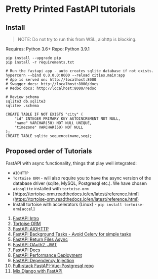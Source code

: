 # Pretty Printed FastAPI tutorials

## Install

> NOTE: Do not try to run this from WSL, aiohttp is blocking.

Requires: Python 3.6+
Repo: Python 3.9.1

```Shell
pip install --upgrade pip
pip install -r requirements.txt

# Run the fastapi app - auto creates sqlite database if not exists.
hypercorn --bind 0.0.0.0:8000 --reload cities.main:app
# App is served on: http://localhost:8000
# Swagger docs: http://localhost:8000/docs
# Redoc docs: http://localhost:8000/redoc

# Review schema
sqlite3 db.sqlite3
sqlite> .schema

CREATE TABLE IF NOT EXISTS "city" (
    "id" INTEGER PRIMARY KEY AUTOINCREMENT NOT NULL,
    "name" VARCHAR(50) NOT NULL UNIQUE,
    "timezone" VARCHAR(50) NOT NULL
);
CREATE TABLE sqlite_sequence(name,seq);
```

## Proposed order of Tutorials

FastAPI with async functionality, things that play well integrated:

- `AIOHTTP`
- `Tortoise ORM` - will also require you to have the async version of the database driver (sqlite, MySQL, Postgresql etc.). We have chosen `aiosqlite` installed with `tortoise-orm`
- [https://tortoise-orm.readthedocs.io/en/latest/reference.html](https://tortoise-orm.readthedocs.io/en/latest/reference.html)
- Install tortoise with accelerators (Linux) - `pip install tortoise-orm[accel]`

1. [FastAPI Intro](https://www.youtube.com/watch?v=kCggyi_7pHg)
2. [Tortoise ORM](https://www.youtube.com/watch?v=vVjWeLVv97c)
3. [FastAPI AIOHTTP](https://www.youtube.com/watch?v=BalvzyKg_4k)
4. [FastAPI Background Tasks - Avoid Celery for simple tasks](https://www.youtube.com/watch?v=_yXOJvr5vOM)
5. [FastAPI Return Files Async](https://www.youtube.com/watch?v=vpTAqnAbowo&list=RDCMUC-QDfvrRIDB6F0bIO4I4HkQ&index=5)
6. [FastAPI OAuth2, JWT](https://www.youtube.com/watch?v=6hTRw_HK3Ts)
7. [FastAPI Docs](https://fastapi.tiangolo.com/)
8. [FastAPI Performance Deployment](https://fastapi.tiangolo.com/deployment/docker/)
9. [FastAPI Dependency Injection](https://fastapi.tiangolo.com/tutorial/dependencies/)
10. [Full-stack FastAPI-Vue-Postgresql repo](https://github.com/tiangolo/full-stack-fastapi-postgresql)
11. [Mix Django with FastAPI](https://www.reddit.com/r/django/comments/jbsjbv/i_mix_django_with_fastapi_for_fun_and_discover/)
